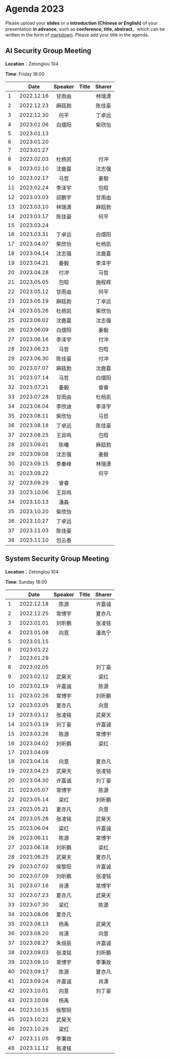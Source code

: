 

# Agenda 2023
Please upload your **slides** or a **introduction (Chinese or English)** of your presentation **in advance**,
such as **conference, title, abstract**，which can be written in the form of [markdown](http://sspai.com/25137). Please add your title in the agenda.


## AI Security Group Meeting
**Location**：Zetonglou 104

**Time**: Friday 18:00

<div id="ai-sec">

||Date|Speaker|Title|Sharer|
|---|:---:|:---:|:---:|:---:| 
|1|2022.12.16|甘雨由||林瑞潇|
|2|2022.12.23|麻瓯勃||陈佳豪|
|3|2022.12.30|何平||丁卓远|
|4|2023.01.06|白熠阳||柴欣怡|
|5|2023.01.13||||
|6|2023.01.20||||
|7|2023.01.27||||
|8|2023.02.03|杜杨凯||付冲|
|9|2023.02.10|沈鹿嘉||沈志强|
|10|2023.02.17|马哲||姜毅|
|11|2023.02.24|李泽宇||包晗|
|12|2023.03.03|邱鹏宇||甘雨由|
|13|2023.03.10|林瑞潇||麻瓯勃|
|14|2023.03.17|陈佳豪||何平|
|15|2023.03.24||||
|16|2023.03.31|丁卓远||白熠阳|
|17|2023.04.07|柴欣怡||杜杨凯|
|18|2023.04.14|沈志强||沈鹿嘉|
|19|2023.04.21|姜毅||李泽宇|
|20|2023.04.28|付冲||马哲|
|21|2023.05.05|包晗||施程辉|
|22|2023.05.12|甘雨由||何平|
|23|2023.05.19|麻瓯勃||丁卓远|
|24|2023.05.26|杜杨凯||柴欣怡|
|25|2023.06.02|沈鹿嘉||沈志强|
|26|2023.06.09|白熠阳||姜毅|
|27|2023.06.16|李泽宇||付冲|
|28|2023.06.23|马哲||包晗|
29|2023.06.30|陈佳豪||付冲|
|30|2023.07.07|麻瓯勃||沈鹿嘉|
|31|2023.07.14|马哲||白熠阳|
|32|2023.07.21|姜毅||曾睿|
|33|2023.07.28|甘雨由||杜杨凯|
|34|2023.08.04|李欣迪||李泽宇|
|35|2023.08.11|柴欣怡||马哲|
|36|2023.08.18|丁卓远||陈佳豪|
|37|2023.08.25|王异鸣||包晗|
|28|2023.09.01|陈曦||麻瓯勃|
|29|2023.09.08|沈志强||姜毅|
|30|2023.09.15|李秦峰||林瑞潇|
|31|2023.09.22|||何平|
|32|2023.09.29|曾睿|||
|33|2023.10.06|王异鸣|||
|34|2023.10.13|潘淼|||
|35|2023.10.20|柴欣怡|||
|36|2023.10.27|丁卓远|||
|37|2023.11.03|陈佳豪|||
|38|2023.11.10|包云泰||


<!--
pending: 
except: ['张曜', '王博', '杜林康', '虞楚尔', '杜天宇', '王粒', '伍一鸣', '张云若', '高向珊', '唐嘉蔚', '施程辉', ]
in: ['李泽宇', '甘雨由', '林瑞潇', '付之笑', '包晗', '何平', '邱鹏宇', '马哲', '白熠阳', '姜毅', '段宇萱', '沈鹿嘉', '杜杨凯', '付冲', '麻瓯博', '叶童', '沈志强', '柴欣怡', '丁卓远', '陈佳豪']

-->
</div>

## System Security Group Meeting
**Location**：Zetonglou 104

**Time**: Sunday 18:00

<div id="system-sec">

||Date|Speaker|Title|Sharer|
|---|:---:|:---:|:---:|:---:|
|1|2022.12.18|陈源||许嘉诚|
|2|2022.12.25|常博宇||夏亦凡|
|3|2023.01.01|刘昕鹏||张凌铭|
|4|2023.01.08|向意||潘高宁|
|5|2023.01.15||||
|6|2023.01.22||||
|7|2023.01.29||||
|8|2023.02.05|||刘丁豪|
|9|2023.02.12|武昊天||梁红|
|10|2023.02.19|许嘉诚||陈源|
|11|2023.02.26|常博宇||刘昕鹏|
|12|2023.03.05|夏亦凡||向意|
|13|2023.03.12|张凌铭||武昊天|
|14|2023.03.19|刘丁豪||许嘉诚|
|15|2023.03.26|陈源||常博宇|
|16|2023.04.02|刘昕鹏||梁红|
|17|2023.04.09|||
|18|2023.04.16|向意||夏亦凡|
|19|2023.04.23|武昊天||张凌铭|
|20|2023.04.30|许嘉诚||刘丁豪|
|21|2023.05.07|常博宇||陈源|
|22|2023.05.14|梁红||刘昕鹏|
|23|2023.05.21|夏亦凡||向意|
|24|2023.05.28|张凌铭||武昊天|
|25|2023.06.04|梁红||许嘉诚|
|26|2023.06.11|陈源||常博宇|
|27|2023.06.18|刘昕鹏||梁红|
|28|2023.06.25|武昊天||夏亦凡|
|29|2023.07.02|侯黎阳||许嘉诚|
|30|2023.07.09|刘昕鹏||张凌铭|
|31|2023.07.16|肖潇||常博宇|
|32|2023.07.23|夏亦凡||武昊天|
|33|2023.07.30|梁红||陈源|
|34|2023.08.06|夏亦凡|||
|35|2023.08.13|杨禹||武昊天|
|36|2023.08.20|肖潇||向意|
|37|2023.08.27|朱烜辰||许嘉诚|
|38|2023.09.03|张凌铭||刘昕鹏|
|39|2023.09.10|常博宇||李秉政|
|40|2023.09.17|陈源||夏亦凡|
|41|2023.09.24|许嘉诚||肖潇|
|42|2023.10.01|向意||刘丁豪|
|43|2023.10.08|杨禹|||
|44|2023.10.15|侯黎阳|||
|45|2023.10.22|武昊天|||
|46|2023.10.29|梁红|||
|47|2023.11.05|李秉政|||
|48|2023.11.12|张凌铭|||


<!--
pending: 
except: ['卢令令',]
in: ['刘丁豪', '许嘉诚', '夏亦凡', '刘昕鹏', '梁红', '常博宇', '侯黎阳', '向意', '张凌铭', '陈源', '王琴应', '潘高宁', '陈安莹', '武昊天']
-->
  
</div>


